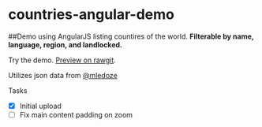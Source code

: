 # countries-angular-demo
##Demo using AngularJS listing countires of the world. 
**Filterable by name, language, region, and landlocked.**

Try the demo. [Preview on rawgit](https://rawgit.com/cdaley78/countries-angular-demo/master/index.html).

Utilizes json data from [@mledoze](https://github.com/mledoze/countries) 

Tasks
- [x] Initial upload
- [ ] Fix main content padding on zoom
